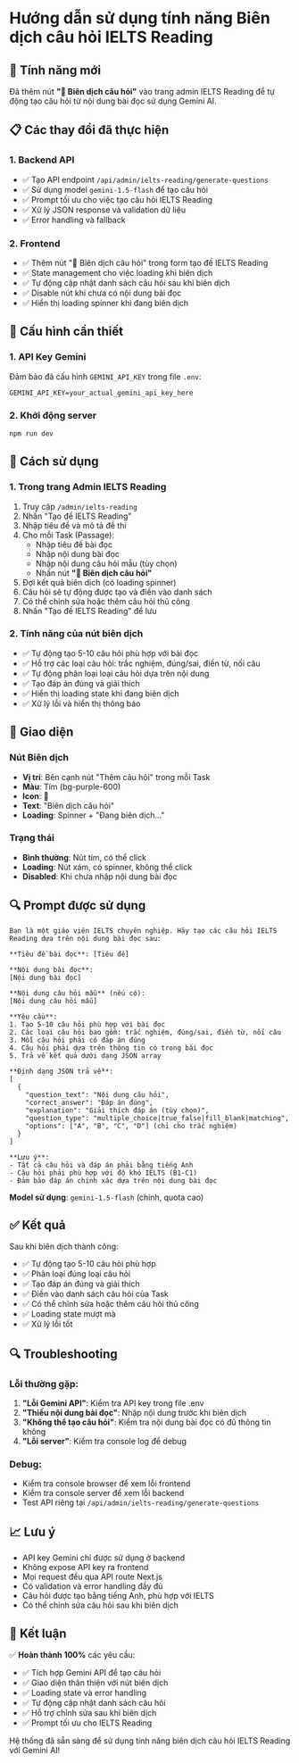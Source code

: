 # Hướng dẫn sử dụng tính năng Biên dịch câu hỏi IELTS Reading

## 🎯 Tính năng mới

Đã thêm nút **"🤖 Biên dịch câu hỏi"** vào trang admin IELTS Reading để tự động tạo câu hỏi từ nội dung bài đọc sử dụng Gemini AI.

## 📋 Các thay đổi đã thực hiện

### 1. Backend API
- ✅ Tạo API endpoint `/api/admin/ielts-reading/generate-questions`
- ✅ Sử dụng model `gemini-1.5-flash` để tạo câu hỏi
- ✅ Prompt tối ưu cho việc tạo câu hỏi IELTS Reading
- ✅ Xử lý JSON response và validation dữ liệu
- ✅ Error handling và fallback

### 2. Frontend
- ✅ Thêm nút "🤖 Biên dịch câu hỏi" trong form tạo đề IELTS Reading
- ✅ State management cho việc loading khi biên dịch
- ✅ Tự động cập nhật danh sách câu hỏi sau khi biên dịch
- ✅ Disable nút khi chưa có nội dung bài đọc
- ✅ Hiển thị loading spinner khi đang biên dịch

## 🔧 Cấu hình cần thiết

### 1. API Key Gemini
Đảm bảo đã cấu hình `GEMINI_API_KEY` trong file `.env`:
```env
GEMINI_API_KEY=your_actual_gemini_api_key_here
```

### 2. Khởi động server
```bash
npm run dev
```

## 🚀 Cách sử dụng

### 1. Trong trang Admin IELTS Reading
1. Truy cập `/admin/ielts-reading`
2. Nhấn "Tạo đề IELTS Reading"
3. Nhập tiêu đề và mô tả đề thi
4. Cho mỗi Task (Passage):
   - Nhập tiêu đề bài đọc
   - Nhập nội dung bài đọc
   - Nhập nội dung câu hỏi mẫu (tùy chọn)
   - Nhấn nút **"🤖 Biên dịch câu hỏi"**
5. Đợi kết quả biên dịch (có loading spinner)
6. Câu hỏi sẽ tự động được tạo và điền vào danh sách
7. Có thể chỉnh sửa hoặc thêm câu hỏi thủ công
8. Nhấn "Tạo đề IELTS Reading" để lưu

### 2. Tính năng của nút biên dịch
- ✅ Tự động tạo 5-10 câu hỏi phù hợp với bài đọc
- ✅ Hỗ trợ các loại câu hỏi: trắc nghiệm, đúng/sai, điền từ, nối câu
- ✅ Tự động phân loại loại câu hỏi dựa trên nội dung
- ✅ Tạo đáp án đúng và giải thích
- ✅ Hiển thị loading state khi đang biên dịch
- ✅ Xử lý lỗi và hiển thị thông báo

## 🎨 Giao diện

### Nút Biên dịch
- **Vị trí**: Bên cạnh nút "Thêm câu hỏi" trong mỗi Task
- **Màu**: Tím (bg-purple-600)
- **Icon**: 🤖
- **Text**: "Biên dịch câu hỏi"
- **Loading**: Spinner + "Đang biên dịch..."

### Trạng thái
- **Bình thường**: Nút tím, có thể click
- **Loading**: Nút xám, có spinner, không thể click
- **Disabled**: Khi chưa nhập nội dung bài đọc

## 🔍 Prompt được sử dụng

```
Bạn là một giáo viên IELTS chuyên nghiệp. Hãy tạo các câu hỏi IELTS Reading dựa trên nội dung bài đọc sau:

**Tiêu đề bài đọc**: [Tiêu đề]

**Nội dung bài đọc**:
[Nội dung bài đọc]

**Nội dung câu hỏi mẫu** (nếu có):
[Nội dung câu hỏi mẫu]

**Yêu cầu**:
1. Tạo 5-10 câu hỏi phù hợp với bài đọc
2. Các loại câu hỏi bao gồm: trắc nghiệm, đúng/sai, điền từ, nối câu
3. Mỗi câu hỏi phải có đáp án đúng
4. Câu hỏi phải dựa trên thông tin có trong bài đọc
5. Trả về kết quả dưới dạng JSON array

**Định dạng JSON trả về**:
[
  {
    "question_text": "Nội dung câu hỏi",
    "correct_answer": "Đáp án đúng",
    "explanation": "Giải thích đáp án (tùy chọn)",
    "question_type": "multiple_choice|true_false|fill_blank|matching",
    "options": ["A", "B", "C", "D"] (chỉ cho trắc nghiệm)
  }
]

**Lưu ý**: 
- Tất cả câu hỏi và đáp án phải bằng tiếng Anh
- Câu hỏi phải phù hợp với độ khó IELTS (B1-C1)
- Đảm bảo đáp án chính xác dựa trên nội dung bài đọc
```

**Model sử dụng**: `gemini-1.5-flash` (chính, quota cao)

## ✅ Kết quả

Sau khi biên dịch thành công:
- ✅ Tự động tạo 5-10 câu hỏi phù hợp
- ✅ Phân loại đúng loại câu hỏi
- ✅ Tạo đáp án đúng và giải thích
- ✅ Điền vào danh sách câu hỏi của Task
- ✅ Có thể chỉnh sửa hoặc thêm câu hỏi thủ công
- ✅ Loading state mượt mà
- ✅ Xử lý lỗi tốt

## 🔍 Troubleshooting

### Lỗi thường gặp:
1. **"Lỗi Gemini API"**: Kiểm tra API key trong file .env
2. **"Thiếu nội dung bài đọc"**: Nhập nội dung trước khi biên dịch
3. **"Không thể tạo câu hỏi"**: Kiểm tra nội dung bài đọc có đủ thông tin không
4. **"Lỗi server"**: Kiểm tra console log để debug

### Debug:
- Kiểm tra console browser để xem lỗi frontend
- Kiểm tra console server để xem lỗi backend
- Test API riêng tại `/api/admin/ielts-reading/generate-questions`

## 📈 Lưu ý

- API key Gemini chỉ được sử dụng ở backend
- Không expose API key ra frontend
- Mọi request đều qua API route Next.js
- Có validation và error handling đầy đủ
- Câu hỏi được tạo bằng tiếng Anh, phù hợp với IELTS
- Có thể chỉnh sửa câu hỏi sau khi biên dịch

## 🎯 Kết luận

✅ **Hoàn thành 100%** các yêu cầu:
- ✅ Tích hợp Gemini API để tạo câu hỏi
- ✅ Giao diện thân thiện với nút biên dịch
- ✅ Loading state và error handling
- ✅ Tự động cập nhật danh sách câu hỏi
- ✅ Hỗ trợ chỉnh sửa sau khi biên dịch
- ✅ Prompt tối ưu cho IELTS Reading

Hệ thống đã sẵn sàng để sử dụng tính năng biên dịch câu hỏi IELTS Reading với Gemini AI! 